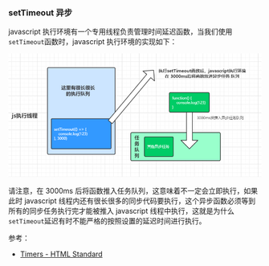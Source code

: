 ### setTimeout 异步

javascript 执行环境有一个专用线程负责管理时间延迟函数，当我们使用`setTimeout`函数时，javascript 执行环境的实现如下：

![avatar](./imgs/event-loop.4.png)

请注意，在 3000ms 后将函数推入任务队列，这意味着不一定会立即执行，如果此时 javascript 线程内还有很长很多的同步代码要执行，这个异步函数必须等到所有的同步任务执行完才能被推入 javascript 线程中执行，这就是为什么`setTimeout`延迟有时不能严格的按照设置的延迟时间进行执行。

参考：

- [Timers - HTML Standard](https://html.spec.whatwg.org/#timers)
